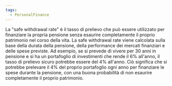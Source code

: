 ```yaml
---
tags:
  - PersonalFinance
---
```


La "safe withdrawal rate" è il tasso di prelievo che può essere utilizzato per finanziare la propria pensione senza esaurire completamente il proprio patrimonio nel corso della vita.
La safe withdrawal rate viene calcolata sulla base della durata della pensione, della performance dei mercati finanziari e delle spese previste. Ad esempio, se si prevede di vivere per 30 anni in pensione e si ha un portafoglio di investimenti che rende il 6% all'anno, il tasso di prelievo sicuro potrebbe essere del 4% all'anno. Ciò significa che si potrebbe prelevare il 4% del proprio portafoglio ogni anno per finanziare le spese durante la pensione, con una buona probabilità di non esaurire completamente il proprio patrimonio.